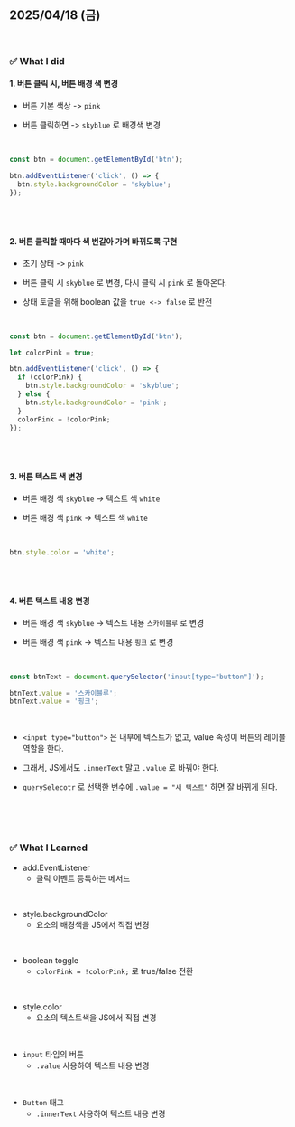 ## 2025/04/18 (금)

<br>

### ✅ What I did

#### 1. 버튼 클릭 시, 버튼 배경 색 변경

- 버튼 기본 색상 -> `pink`

- 버튼 클릭하면 -> `skyblue` 로 배경색 변경

<br>

```js
const btn = document.getElementById('btn');

btn.addEventListener('click', () => {
  btn.style.backgroundColor = 'skyblue';
});
```

<br>
<br>

#### 2. 버튼 클릭할 때마다 색 번갈아 가며 바뀌도록 구현

- 초기 상태 -> `pink`

- 버튼 클릭 시 `skyblue` 로 변경, 다시 클릭 시 `pink` 로 돌아온다.

- 상태 토글을 위해 boolean 값을 `true <-> false` 로 반전

<br>

```js
const btn = document.getElementById('btn');

let colorPink = true;

btn.addEventListener('click', () => {
  if (colorPink) {
    btn.style.backgroundColor = 'skyblue';
  } else {
    btn.style.backgroundColor = 'pink';
  }
  colorPink = !colorPink;
});
```

<br>
<br>

#### 3. 버튼 텍스트 색 변경

- 버튼 배경 색 `skyblue` -> 텍스트 색 `white`

- 버튼 배경 색 `pink` -> 텍스트 색 `white`

<br>

```js
btn.style.color = 'white';
```

<br>
<br>

#### 4. 버튼 텍스트 내용 변경

- 버튼 배경 색 `skyblue` -> 텍스트 내용 `스카이블루` 로 변경

- 버튼 배경 색 `pink` -> 텍스트 내용 `핑크` 로 변경

<br>

```js
const btnText = document.querySelector('input[type="button"]');
```

```js
btnText.value = '스카이블루';
btnText.value = '핑크';
```

<br>

- `<input type="button">` 은 내부에 텍스트가 없고, value 속성이 버튼의 레이블 역할을 한다.

- 그래서, JS에서도 `.innerText` 말고 `.value` 로 바꿔야 한다.

- `querySelecotr` 로 선택한 변수에 `.value = "새 텍스트"` 하면 잘 바뀌게 된다.

<br>
<br>
<br>

### ✅ What I Learned

- add.EventListener
  - 클릭 이벤트 등록하는 메서드

<br>

- style.backgroundColor
  - 요소의 배경색을 JS에서 직접 변경

<br>

- boolean toggle
  - `colorPink = !colorPink;` 로 true/false 전환

<br>

- style.color
  - 요소의 텍스트색을 JS에서 직접 변경

<br>

- `input` 타입의 버튼
  - `.value` 사용하여 텍스트 내용 변경

<br>

- `Button` 태그
  - `.innerText` 사용하여 텍스트 내용 변경

<br>
